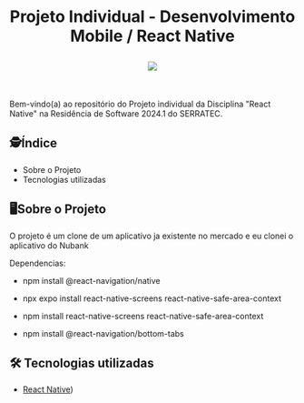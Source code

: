 <h1 align="center">
    
Projeto Individual - Desenvolvimento Mobile / React Native


<img src="https://upload.wikimedia.org/wikipedia/commons/1/18/React_Native_Logo.png">
</h1>
</div>
</br>
  <p> Bem-vindo(a) ao repositório do Projeto individual da  Disciplina "React Native" na Residência de Software 2024.1 do SERRATEC.</p>


## :detective:Índice

<ul>
    <li>Sobre o Projeto</li>
    <li>Tecnologias utilizadas</li>
</ul>



## :desktop_computer:Sobre o Projeto

O projeto é um clone de um aplicativo ja existente no mercado e eu clonei o aplicativo do Nubank 


Dependencias:


- npm install @react-navigation/native


- npx expo install react-native-screens react-native-safe-area-context


- npm install react-native-screens react-native-safe-area-context


- npm install @react-navigation/bottom-tabs








## :hammer_and_wrench: Tecnologias utilizadas

- [React Native](https://reactnative.dev/))





